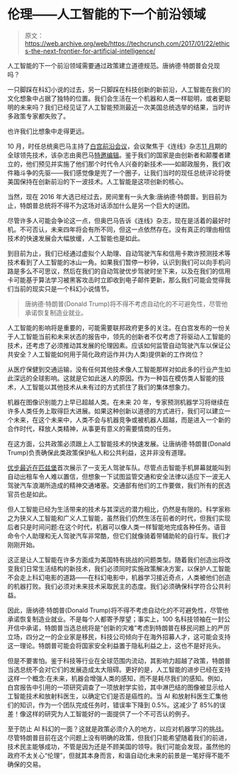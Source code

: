 # 伦理——人工智能的下一个前沿领域 

> 原文：<https://web.archive.org/web/https://techcrunch.com/2017/01/22/ethics-the-next-frontier-for-artificial-intelligence/>

人工智能的下一个前沿领域需要通过政策建立道德规范。唐纳德·特朗普会兑现吗？

一只脚踩在科幻小说的过去，另一只脚踩在科技创新的新前沿，人工智能在我们的文化想象中占据了独特的位置。我们会生活在一个机器和人类一样聪明，或者更聪明的未来吗？我们已经见证了人工智能预测最近一次美国总统选举的结果，当时许多政策专家都失败了。

也许我们比想象中走得更远。

10 月，时任总统奥巴马主持了[白宫前沿会议](https://web.archive.org/web/20230205214528/http://www.frontiersconference.org/)，会议聚焦于《连线》杂志[11 月](https://web.archive.org/web/20230205214528/https://www.wired.com/magazine/president-obama-guest-edits-wired/)期的全球领先技术，该杂志由奥巴马[特邀编辑](https://web.archive.org/web/20230205214528/https://www.wired.com/2016/08/president-barack-obama-will-guest-edit-wireds-november-issue/)。鉴于我们的国家是由创新者和颠覆者建立的，他们预见并实施了他们那个时代令人兴奋的新技术——如邮政服务，我们收件箱斗争的先驱——我们感觉像是兜了一个圈子，让我们当时的现任总统评论将使美国保持在创新前沿的下一波技术。人工智能是这项创新的核心。

当然，现在 2016 年大选已经过去，房间里有一头大象:唐纳德·特朗普。到目前为止，特朗普总统将不得不为这场对话添加什么是另一个巨大的谜团。

尽管许多人可能会争论这一点，但奥巴马告诉《连线》杂志，现在是活着的最好时机。不可否认，未来四年将会有所不同，但这一点依然存在。没有真正的理由相信技术的快速发展会大幅放缓，人工智能也是如此。

到目前为止，我们已经通过虚拟个人助理、自动驾驶汽车和信用卡欺诈预测技术等技术看到了人工智能的冰山一角。如果我们暂停一秒钟，认识到我们可以向手机问路是多么不可思议，然后在我们的自动驾驶优步驾驶时坐下来，以及在我们的信用卡可能基于算法学习被黑客攻击时立即收到电子邮件更新，那么我们可能会觉得我们当前的现实只是一个科幻小说情节。

> 唐纳德·特朗普(Donald Trump)将不得不考虑自动化的不可避免性，尽管他承诺恢复制造业就业。

人工智能的影响将是重要的，可能需要联邦政府更多的关注。在白宫发布的一份关于人工智能当前和未来状态的报告中，领先的创新者不仅考虑了将驱动人工智能的技术，还考虑了必须推动其发展的伦理因素。应该如何监管自动驾驶汽车以保证公共安全？人工智能如何用于简化政府运作并(为人类)提供新的工作岗位？

从医疗保健到交通运输，没有任何其他技术像人工智能那样对如此多的行业产生如此深远的全球影响。这就是它如此迷人的原因。作为一种旨在模仿类人智能的技术，人工智能以其他技术从未有过的方式抓住了我们的集体想象力。

机器在图像识别能力上早已超越人类。在未来 20 年，专家预测机器学习将继续在许多人类任务上取得巨大进展。如果这种创新以道德的方式进行，我们可以建立一个未来，在这个未来中，人类不会与机器竞争或被机器人超越，而是进入一个新的合作时代，释放人类精神，从事更有意义的需要情商的任务。

在这方面，公共政策必须跟上人工智能技术的快速发展。让唐纳德·特朗普(Donald Trump)负责确保此类政策保护私人和公共利益，这并非没有道理。

[优步最近在匹兹堡](https://web.archive.org/web/20230205214528/http://www.wsj.com/articles/inside-ubers-new-self-driving-cars-in-pittsburgh-1473847202)首次展示了一支无人驾驶车队。尽管点击智能手机屏幕就能叫到自动出租车令人难以置信，但想象一下试图监管交通和安全法律以适应下一波无人驾驶汽车浪潮所造成的精神交通堵塞。交通部有他们的工作要做，我们所有的民选官员也是如此。

但人工智能已经为生活带来的技术与其深远的潜力相比，仍然是有限的。科学家称之为狭义人工智能和广义人工智能，虽然我们仍然生活在前者的时代，但我们实现后者只是时间问题:在这个时代，机器可以像人类一样智能地完成各种任务。语音命令个人助理和无人驾驶汽车非常酷，但它们就像骑着带辅助轮的自行车。我们才刚刚开始。

这正是让人工智能在许多方面成为美国特有挑战的问题类型。随着我们创造出将改变我们日常生活结构的新技术，我们必须同时实施政策解决方案，以保护人工智能不会走上科幻电影的道路——在科幻电影中，机器学习接近奇点，人类被他们创造的机器打败。我们必须对未来技术采取民主的态度。我们必须确保科学符合公共利益。

因此，唐纳德·特朗普(Donald Trump)将不得不考虑自动化的不可避免性，尽管他承诺恢复制造业就业。不是每个人都寄予厚望；事实上，100 名科技领袖在一封公开信中承诺，特朗普当选总统将是“创新的灾难”考虑到特朗普在移民问题上的严厉立场，四分之一的企业家是移民，科技公司倾向于在海外招募人才，这可能会支持这一理论。特朗普可能会将国家安全利益置于隐私利益之上，这也不是好兆头。

但是不要害怕。鉴于科技等行业在全球范围内流动，其影响力超越了政策，特朗普当选总统不会对它们的发展造成太大阻碍。更好的是，人工智能的进步已经在支持这样一个概念:在未来，机器会增强人类的感知，而不是耗尽我们的感知。例如，白宫报告中引用的一项研究调查了一项放射学实验，其中淋巴结的图像被显示给人工智能技术和放射科医生，以确定它们是否是癌性的。当 AI 和放射科医生汇集他们的知识，作为一个团队完成任务时，错误率下降到 0.5%。这减少了 85%的误差！像这样的研究为人工智能好的一面提供了一个不可否认的例子。

至于防止 AI 科幻的一面？这就是政策必须介入的地方，以应对机器学习的挑战。尽管特朗普目前在这个问题上没有明确的政策，但我们只能希望随着我们的前进，技术民主能够成功，不管是因为还是不顾美国的领导。我们可能会发现，虽然他的政府不太关心“伦理”，但就其本身而言，和谐自动化未来的前景是一笔好得不能不确保的交易。